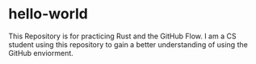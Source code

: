 # hello-world
This Repository is for practicing Rust and the GitHub Flow.
I am a CS student using this repository to gain a better understanding of using the GitHub enviorment.
